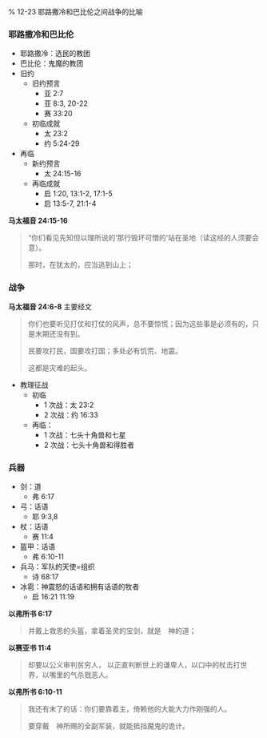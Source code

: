 % 12-23 耶路撒冷和巴比伦之间战争的比喻

### 耶路撒冷和巴比伦

- 耶路撒冷：选民的教团
- 巴比伦：鬼魔的教团
- 旧约
    - 旧约预言
        - 亚 2:7
        - 亚 8:3, 20-22
        - 赛 33:20
    - 初临成就
        - 太 23:2
        - 约 5:24-29
- 再临
    - 新约预言
        - 太 24:15-16
    - 再临成就
        - 启 1:20, 13:1-2, 17:1-5
        - 启 13:5-7, 21:1-4

__马太福音 24:15-16__

> “你们看见先知但以理所说的‘那行毁坏可憎的’站在圣地（读这经的人须要会意）。
>
> 那时，在犹太的，应当逃到山上；

### 战争

__马太福音 24:6-8__ 主要经文

> 你们也要听见打仗和打仗的风声，总不要惊慌；因为这些事是必须有的，只是末期还没有到。
>
> 民要攻打民，国要攻打国；多处必有饥荒、地震。
>
> 这都是灾难的起头。

- 教理征战
    - 初临
        - 1 次战：太 23:2
        - 2 次战：约 16:33
    - 再临：
        - 1 次战：七头十角兽和七星
        - 2 次战：七头十角兽和得胜者

### 兵器

- 剑：道
    - 弗 6:17
- 弓：话语
    - 耶 9:3,8
- 杖：话语
    - 赛 11:4
- 盔甲：话语
    - 弗 6:10-11
- 兵马：军队的天使=组织
    - 诗 68:17
- 冰雹：神震怒的话语和拥有话语的牧者
    - 启 16:21 11:19

__以弗所书 6:17__

> 并戴上救恩的头盔，拿着圣灵的宝剑，就是　神的道；

__以赛亚书 11:4__

> 却要以公义审判贫穷人， 以正直判断世上的谦卑人，以口中的杖击打世界，以嘴里的气杀戮恶人。

__以弗所书 6:10-11__

> 我还有末了的话：你们要靠着主，倚赖他的大能大力作刚强的人。
>
> 要穿戴　神所赐的全副军装，就能抵挡魔鬼的诡计。
